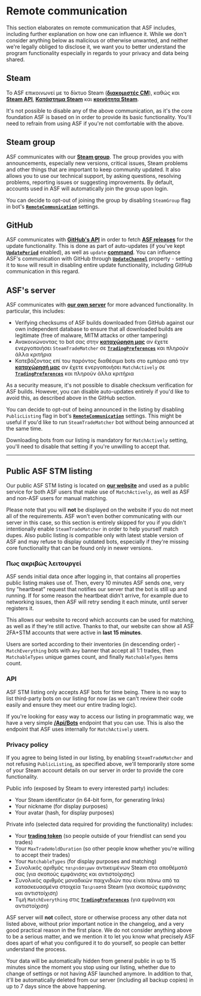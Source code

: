 # Remote communication

This section elaborates on remote communication that ASF includes, including further explanation on how one can influence it. While we don't consider anything below as malicious or otherwise unwanted, and neither we're legally obliged to disclose it, we want you to better understand the program functionality especially in regards to your privacy and data being shared.

## Steam

Το ASF επικοινωνεί με το δίκτυο Steam (**[διακομιστές CM](https://api.steampowered.com/ISteamDirectory/GetCMList/v1?cellid=0)**), καθώς και **[Steam API](https://steamcommunity.com/dev)**, **[Κατάστημα Steam](https://store.steampowered.com)** και **[κοινότητα Steam](https://steamcommunity.com)**.

It's not possible to disable any of the above communication, as it's the core foundation ASF is based on in order to provide its basic functionality. You'll need to refrain from using ASF if you're not comfortable with the above.

## Steam group

ASF communicates with our **[Steam group](https://steamcommunity.com/groups/archiasf)**. The group provides you with announcements, especially new versions, critical issues, Steam problems and other things that are important to keep community updated. It also allows you to use our technical support, by asking questions, resolving problems, reporting issues or suggesting improvements. By default, accounts used in ASF will automatically join the group upon login.

You can decide to opt-out of joining the group by disabling `SteamGroup` flag in bot's **[`RemoteCommunication`](https://github.com/JustArchiNET/ArchiSteamFarm/wiki/Configuration#remotecommunication)** settings.

## GitHub

ASF communicates with **[GitHub's API](https://api.github.com)** in order to fetch **[ASF releases](https://github.com/JustArchiNET/ArchiSteamFarm/releases)** for the update functionality. This is done as part of auto-updates (if you've kept **[`UpdatePeriod`](https://github.com/JustArchiNET/ArchiSteamFarm/wiki/Configuration#updateperiod)** enabled), as well as `update` **[command](https://github.com/JustArchiNET/ArchiSteamFarm/wiki/Commands)**. You can influence ASF's communication with GitHub through **[`UpdateChannel`](https://github.com/JustArchiNET/ArchiSteamFarm/wiki/Configuration#updatechannel)** property - setting it to `None` will result in disabling entire update functionality, including GitHub communication in this regard.

## ASF's server

ASF communicates with **[our own server](https://asf.justarchi.net)** for more advanced functionality. In particular, this includes:
- Verifying checksums of ASF builds downloaded from GitHub against our own independent database to ensure that all downloaded builds are legitimate (free of malware, MITM attacks or other tampering)
- Ανακοινώνοντας το bot σας στην **[καταχώρηση μας](https://asf.justarchi.net/STM)** αν έχετε ενεργοποιήσει `SteamTradeMatcher` σε **[`TradingPreferences`](https://github.com/JustArchiNET/ArchiSteamFarm/wiki/Configuration#tradingpreferences)** και πληρούν άλλα κριτήρια
- Κατεβάζοντας επί του παρόντος διαθέσιμα bots στο εμπόριο από την **[καταχώρησή μας](https://asf.justarchi.net/STM)** αν έχετε ενεργοποιήσει `MatchActively` σε **[`TradingPreferences`](https://github.com/JustArchiNET/ArchiSteamFarm/wiki/Configuration#tradingpreferences)** και πληρούν άλλα κριτήρια

As a security measure, it's not possible to disable checksum verification for ASF builds. However, you can disable auto-updates entirely if you'd like to avoid this, as described above in the GitHub section.

You can decide to opt-out of being announced in the listing by disabling `PublicListing` flag in bot's **[`RemoteCommunication`](https://github.com/JustArchiNET/ArchiSteamFarm/wiki/Configuration#remotecommunication)** settings. This might be useful if you'd like to run `SteamTradeMatcher` bot without being announced at the same time.

Downloading bots from our listing is mandatory for `MatchActively` setting, you'll need to disable that setting if you're unwilling to accept that.

---

## Public ASF STM listing

Our public ASF STM listing is located on **[our website](https://asf.justarchi.net/STM)** and used as a public service for both ASF users that make use of `MatchActively`, as well as ASF and non-ASF users for manual matching.

Please note that you will **not** be displayed on the website if you do not meet all of the requirements. ASF won't even bother communicating with our server in this case, so this section is entirely skipped for you if you didn't intentionally enable `SteamTradeMatcher` in order to help yourself match dupes. Also public listing is compatible only with latest stable version of ASF and may refuse to display outdated bots, especially if they're missing core functionality that can be found only in newer versions.

### Πως ακριβώς λειτουργεί

ASF sends initial data once after logging in, that contains all properties public listing makes use of. Then, every 10 minutes ASF sends one, very tiny "heartbeat" request that notifies our server that the bot is still up and running. If for some reason the heartbeat didn't arrive, for example due to networking issues, then ASF will retry sending it each minute, until server registers it.

This allows our website to record which accounts can be used for matching, as well as if they're still active. Thanks to that, our website can show all ASF 2FA+STM accounts that were active in **last 15 minutes**.

Users are sorted according to their inventories (in descending order) - `MatchEverything` bots with `Any` banner that accept all 1:1 trades, then `MatchableTypes` unique games count, and finally `MatchableTypes` items count.

### API

ASF STM listing only accepts ASF bots for time being. There is no way to list third-party bots on our listing for now (as we can't review their code easily and ensure they meet our entire trading logic).

If you're looking for easy way to access our listing in programmatic way, we have a very simple **[/Api/Bots](https://asf.justarchi.net/Api/Bots)** endpoint that you can use. This is also the endpoint that ASF uses internally for `MatchActively` users.

### Privacy policy

If you agree to being listed in our listing, by enabling `SteamTradeMatcher` and not refusing `PublicListing`, as specified above, we'll temporarily store some of your Steam account details on our server in order to provide the core functionality.

Public info (exposed by Steam to every interested party) includes:
- Your Steam identificator (in 64-bit form, for generating links)
- Your nickname (for display purposes)
- Your avatar (hash, for display purposes)

Private info (selected data required for providing the functionality) includes:
- Your **[trading token](https://steamcommunity.com/my/tradeoffers/privacy)** (so people outside of your friendlist can send you trades)
- Your `MaxTradeHoldDuration` (so other people know whether you're willing to accept their trades)
- Your `MatchableTypes` (for display purposes and matching)
- Συνολικός αριθμός `ταιριάσιμων` αντικειμένων Steam στα αποθέματά σας (για σκοπούς εμφάνισης και αντιστοίχισης)
- Συνολικός αριθμός μοναδικών παιχνιδιών που είναι πάνω από τα κατασκευασμένα στοιχεία `Ταιριαστά` Steam (για σκοπούς εμφάνισης και αντιστοίχιση)
- Τιμή `MatchEverything` στις **[`TradingPreferences`](https://github.com/JustArchiNET/ArchiSteamFarm/wiki/Configuration#tradingpreferences)** (για εμφάνιση και αντιστοίχιση)

ASF server will **not** collect, store or otherwise process any other data not listed above, without prior important notice in the changelog, and a very good practical reason in the first place. We do not consider anything above to be a serious matter, and we mention it to let you know what precisely ASF does apart of what you configured it to do yourself, so people can better understand the process.

Your data will be automatically hidden from general public in up to 15 minutes since the moment you stop using our listing, whether due to change of settings or not having ASF launched anymore. In addition to that, it'll be automatically deleted from our server (including all backup copies) in up to 7 days since the above happening.
